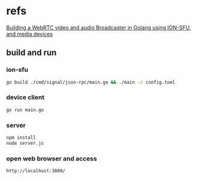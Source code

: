 # refs

[Building a WebRTC video and audio Broadcaster in Golang using ION-SFU, and media devices](https://gabrieltanner.org/blog/broadcasting-ion-sfu)

## build and run

### ion-sfu

```sh
go build ./cmd/signal/json-rpc/main.go && ./main -c config.toml
```

### device client

```sh
go run main.go
```

### server

```sh
npm install
node server.js
```

### open web browser and access

```
http://localhost:3000/
```

